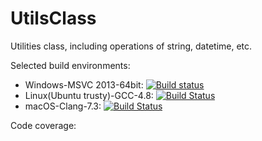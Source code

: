 # UtilsClass
Utilities class, including operations of string, datetime, etc.

Selected build environments:

+ Windows-MSVC 2013-64bit: [![Build status](https://ci.appveyor.com/api/projects/status/b3eu2hfca1mte3ta?svg=true)](https://ci.appveyor.com/project/lreis-2415/utilsclass)
+ Linux(Ubuntu trusty)-GCC-4.8: [![Build Status](http://badges.herokuapp.com/travis/lreis2415/UtilsClass?branch=master&env=BUILD_NAME=linux_gcc48&label=linux_gcc48)](https://travis-ci.org/lreis2415/UtilsClass)
+ macOS-Clang-7.3: [![Build Status](http://badges.herokuapp.com/travis/lreis2415/UtilsClass?branch=master&env=BUILD_NAME=osx_xcode&label=osx_clang)](https://travis-ci.org/lreis2415/UtilsClass)

Code coverage: 